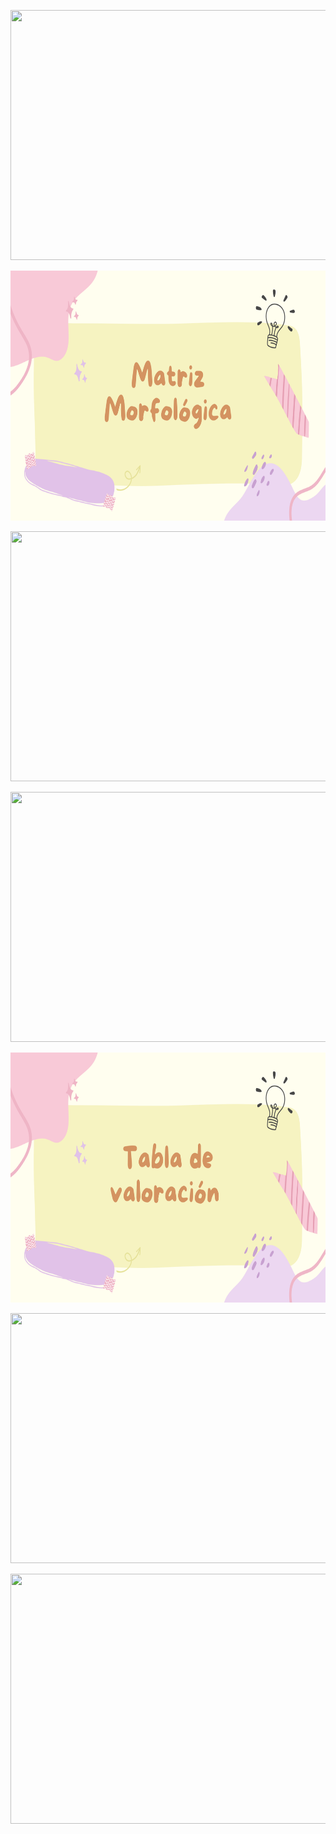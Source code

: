<p align="center">
  <img src="https://github.com/Fx2048/Team_4_FdD/assets/131219987/ac04d809-f5bd-4033-b86a-ab013835c291" width="800" height="400" style="margin: auto;">
</p>



<p align="center">
  <img src="https://github.com/Fx2048/Team_4_FdD/blob/main/Im%C3%A1genes/06_Matriz_morfol%C3%B3gica_tabla_de_valoraci%C3%B3n/Matriz.png" width="800" height="400" style="margin: auto;">
</p>



<p align="center">
  <img src="https://github.com/Fx2048/Team_4_FdD/assets/131219987/d564a384-058c-47e2-a31d-7f237c428e57" width="800" height="400" style="margin: auto;">
</p>



<p align="center">
  <img src="https://github.com/Fx2048/Team_4_FdD/assets/131219987/39cf76b9-f749-443a-b938-c46e3611002d" width="800" height="400" style="margin: auto;">
</p>


<p align="center">
  <img src="https://github.com/Fx2048/Team_4_FdD/blob/main/Im%C3%A1genes/06_Matriz_morfol%C3%B3gica_tabla_de_valoraci%C3%B3n/Tabla.png" width="800" height="400" style="margin: auto;">
</p>


<p align="center">
  <img src="https://github.com/Fx2048/Team_4_FdD/assets/131219987/d236f576-6025-4ed6-b10e-961a199ac406" width="800" height="400" style="margin: auto;">
</p>

<p align="center">
  <img src="https://github.com/Fx2048/Team_4_FdD/assets/131219987/0e27f956-5d1d-42d4-9619-b9da53624c38" width="800" height="400" style="margin: auto;">
</p>


